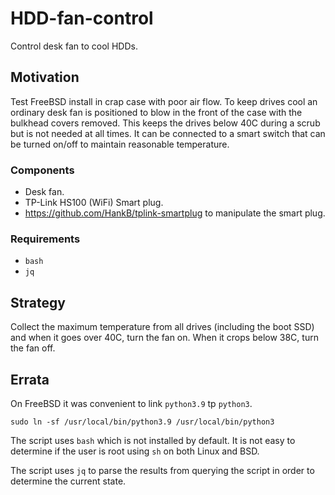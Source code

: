 # HDD-fan-control

Control desk fan to cool HDDs.

## Motivation

Test FreeBSD install in crap case with poor air flow. To keep drives cool an ordinary desk fan is positioned to blow in the front of the case with the bulkhead covers removed. This keeps the drives below 40C during a scrub but is not needed at all times. It can be connected to a smart switch that can be turned on/off to maintain reasonable temperature.

### Components

* Desk fan.
* TP-Link HS100 (WiFi) Smart plug.
* <https://github.com/HankB/tplink-smartplug> to manipulate the smart plug.

### Requirements

* `bash`
* `jq`

## Strategy

Collect the maximum temperature from all drives (including the boot SSD) and when it goes over 40C, turn the fan on. When it crops below 38C, turn the fan off.

## Errata

On FreeBSD it was convenient to link `python3.9` tp `python3`.

```text
sudo ln -sf /usr/local/bin/python3.9 /usr/local/bin/python3
```

The script uses `bash` which is not installed by default. It is not easy to determine if the user is root using `sh` on both Linux and BSD.

The script uses `jq` to parse the results from querying the script in order to determine the current state.

